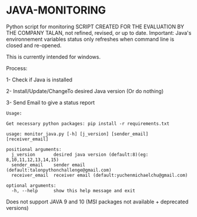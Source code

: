 # JAVA-MONITORING
Python script for monitoring 
SCRIPT CREATED FOR THE EVALUATION BY THE COMPANY TALAN, not refined, revised, or up to date.
Important: Java's environnement variables status only refreshes when command line is closed and re-opened.

This is currently intended for windows.

Process:

1- Check if Java is installed

2- Install/Update/ChangeTo desired Java version (Or do nothing)

3- Send Email to give a status report 
```
Usage:

Get necessary python packages: pip install -r requirements.txt

usage: monitor_java.py [-h] [j_version] [sender_email] [receiver_email]

positional arguments:
  j_version       desired java version (default:8)(eg: 8,10,11,12,13,14,15)
  sender_email    sender email (default:talonpythonchallenge@gmail.com)
  receiver_email  receiver email (default:yuchenmichaelchu@gmail.com)

optional arguments:
  -h, --help      show this help message and exit
```
Does not support JAVA 9 and 10 (MSI packages not available + deprecated versions)
